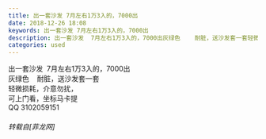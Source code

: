 ```yaml
---
title: 出一套沙发 7月左右1万3入的，7000出
date: 2018-12-26 18:08
keywords: 出一套沙发 7月左右1万3入的，7000出
description: 出一套沙发  7月左右1万3入的，7000出灰绿色    耐脏，送沙发套一套轻微损耗，介意勿扰，可上门看，坐标马卡提QQ 3102059151
categories: used
---
```

<td class="t_f" id="postmessage_2570478">

出一套沙发  7月左右1万3入的，7000出<br/>
灰绿色    耐脏，送沙发套一套<br/>
轻微损耗，介意勿扰，<br/>
可上门看，坐标马卡提<br/>
QQ 3102059151</td>
###### 转载自[菲龙网]